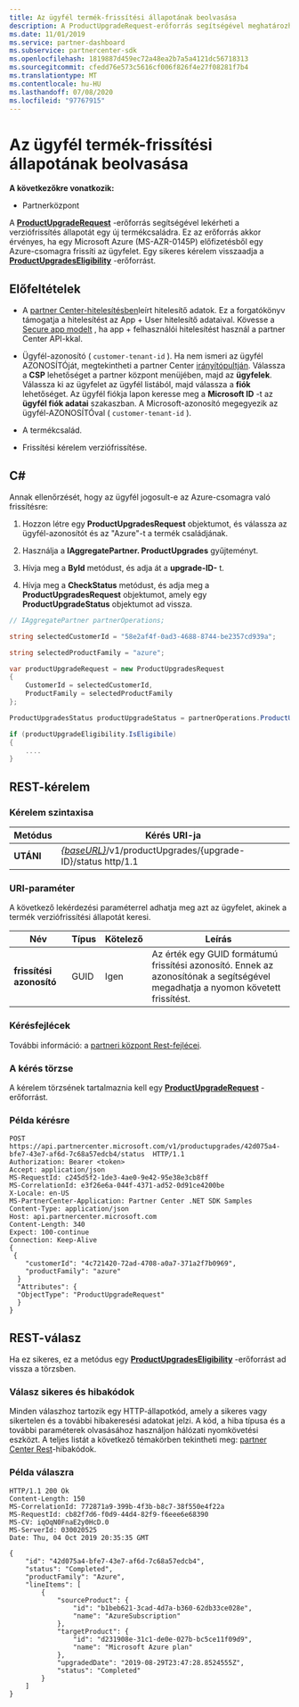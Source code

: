 ```yaml
---
title: Az ügyfél termék-frissítési állapotának beolvasása
description: A ProductUpgradeRequest-erőforrás segítségével meghatározhatja az ügyfél termék-verziófrissítésének állapotát egy új termékcsaládba, például egy Microsoft Azure (MS-AZR-0145P) előfizetésből egy Azure-csomagra.
ms.date: 11/01/2019
ms.service: partner-dashboard
ms.subservice: partnercenter-sdk
ms.openlocfilehash: 1819887d459ec72a48ea2b7a5a4121dc56718313
ms.sourcegitcommit: cfedd76e573c5616cf006f826f4e27f08281f7b4
ms.translationtype: MT
ms.contentlocale: hu-HU
ms.lasthandoff: 07/08/2020
ms.locfileid: "97767915"
---
```

# <a name="get-the-product-upgrade-status-for-a-customer"></a>Az ügyfél termék-frissítési állapotának beolvasása

**A következőkre vonatkozik:**

- Partnerközpont

A [**ProductUpgradeRequest**](product-upgrade-resources.md#productupgraderequest) -erőforrás segítségével lekérheti a verziófrissítés állapotát egy új termékcsaládra. Ez az erőforrás akkor érvényes, ha egy Microsoft Azure (MS-AZR-0145P) előfizetésből egy Azure-csomagra frissíti az ügyfelet. Egy sikeres kérelem visszaadja a [**ProductUpgradesEligibility**](product-upgrade-resources.md#productupgradeseligibility) -erőforrást.

## <a name="prerequisites"></a>Előfeltételek

- A [partner Center-hitelesítésben](partner-center-authentication.md)leírt hitelesítő adatok. Ez a forgatókönyv támogatja a hitelesítést az App + User hitelesítő adataival. Kövesse a [Secure app modelt](enable-secure-app-model.md) , ha app + felhasználói hitelesítést használ a partner Center API-kkal.

- Ügyfél-azonosító ( `customer-tenant-id` ). Ha nem ismeri az ügyfél AZONOSÍTÓját, megtekintheti a partner Center [irányítópultján](https://partner.microsoft.com/dashboard). Válassza a **CSP** lehetőséget a partner központ menüjében, majd az **ügyfelek**. Válassza ki az ügyfelet az ügyfél listából, majd válassza a **fiók** lehetőséget. Az ügyfél fiókja lapon keresse meg a **Microsoft ID** -t az **ügyfél fiók adatai** szakaszban. A Microsoft-azonosító megegyezik az ügyfél-AZONOSÍTÓval ( `customer-tenant-id` ).

- A termékcsalád.

- Frissítési kérelem verziófrissítése.

## <a name="c"></a>C\#

Annak ellenőrzését, hogy az ügyfél jogosult-e az Azure-csomagra való frissítésre:

1. Hozzon létre egy **ProductUpgradesRequest** objektumot, és válassza az ügyfél-azonosítót és az "Azure"-t a termék családjának.

2. Használja a **IAggregatePartner. ProductUpgrades** gyűjteményt.

3. Hívja meg a **ById** metódust, és adja át a **upgrade-ID-** t.

4. Hívja meg a **CheckStatus** metódust, és adja meg a **ProductUpgradesRequest** objektumot, amely egy **ProductUpgradeStatus** objektumot ad vissza.

```csharp
// IAggregatePartner partnerOperations;

string selectedCustomerId = "58e2af4f-0ad3-4688-8744-be2357cd939a";

string selectedProductFamily = "azure";

var productUpgradeRequest = new ProductUpgradesRequest
{
    CustomerId = selectedCustomerId,
    ProductFamily = selectedProductFamily
};

ProductUpgradesStatus productUpgradeStatus = partnerOperations.ProductUpgrades.ById(selectedUpgradeId).CheckStatus(productUpgradeRequest);

if (productUpgradeEligibility.IsEligibile)
{
    ....
}

```

## <a name="rest-request"></a>REST-kérelem

### <a name="request-syntax"></a>Kérelem szintaxisa

| Metódus   | Kérés URI-ja |
|----------|-----------------------------------------------------------------------------------------------|
| **UTÁNI** | [*{baseURL}*](partner-center-rest-urls.md)/v1/productUpgrades/{upgrade-ID}/status http/1.1 |

### <a name="uri-parameter"></a>URI-paraméter

A következő lekérdezési paraméterrel adhatja meg azt az ügyfelet, akinek a termék verziófrissítési állapotát keresi.

| Név               | Típus | Kötelező | Leírás                                                                                 |
|--------------------|------|----------|---------------------------------------------------------------------------------------------|
| **frissítési azonosító** | GUID | Igen | Az érték egy GUID formátumú frissítési azonosító. Ennek az azonosítónak a segítségével megadhatja a nyomon követett frissítést. |

### <a name="request-headers"></a>Kérésfejlécek

További információ: a [partneri központ Rest-fejlécei](headers.md).

### <a name="request-body"></a>A kérés törzse

A kérelem törzsének tartalmaznia kell egy [**ProductUpgradeRequest**](product-upgrade-resources.md#productupgraderequest) -erőforrást.

### <a name="request-example"></a>Példa kérésre

```http
POST https://api.partnercenter.microsoft.com/v1/productupgrades/42d075a4-bfe7-43e7-af6d-7c68a57edcb4/status  HTTP/1.1
Authorization: Bearer <token>
Accept: application/json
MS-RequestId: c245d5f2-1de3-4ae0-9e42-95e38e3cb8ff
MS-CorrelationId: e3f26e6a-044f-4371-ad52-0d91ce4200be
X-Locale: en-US
MS-PartnerCenter-Application: Partner Center .NET SDK Samples
Content-Type: application/json
Host: api.partnercenter.microsoft.com
Content-Length: 340
Expect: 100-continue
Connection: Keep-Alive
{
 {
    "customerId": "4c721420-72ad-4708-a0a7-371a2f7b0969",
    "productFamily": "azure"
  }
  "Attributes": {
  "ObjectType": "ProductUpgradeRequest"
  }
}
```

## <a name="rest-response"></a>REST-válasz

Ha ez sikeres, ez a metódus egy [**ProductUpgradesEligibility**](product-upgrade-resources.md#productupgradeseligibility) -erőforrást ad vissza a törzsben.

### <a name="response-success-and-error-codes"></a>Válasz sikeres és hibakódok

Minden válaszhoz tartozik egy HTTP-állapotkód, amely a sikeres vagy sikertelen és a további hibakeresési adatokat jelzi. A kód, a hiba típusa és a további paraméterek olvasásához használjon hálózati nyomkövetési eszközt. A teljes listát a következő témakörben tekintheti meg: [partner Center Rest](error-codes.md)-hibakódok.

### <a name="response-example"></a>Példa válaszra

```http
HTTP/1.1 200 Ok
Content-Length: 150
MS-CorrelationId: 772871a9-399b-4f3b-b8c7-38f550e4f22a
MS-RequestId: cb82f7d6-f0d9-44d4-82f9-f6eee6e68390
MS-CV: iqOqN0FnaE2y0HcD.0
MS-ServerId: 030020525
Date: Thu, 04 Oct 2019 20:35:35 GMT

{
    "id": "42d075a4-bfe7-43e7-af6d-7c68a57edcb4",
    "status": "Completed",
    "productFamily": "Azure",
    "lineItems": [
        {
            "sourceProduct": {
                "id": "b1beb621-3cad-4d7a-b360-62db33ce028e",
                "name": "AzureSubscription"
            },
            "targetProduct": {
                "id": "d231908e-31c1-de0e-027b-bc5ce11f09d9",
                "name": "Microsoft Azure plan"
            },
            "upgradedDate": "2019-08-29T23:47:28.8524555Z",
            "status": "Completed"
        }
    ]
}

```
